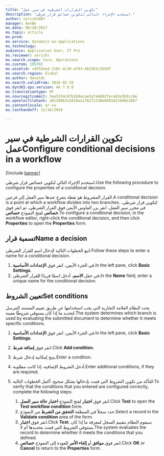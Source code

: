 ```yaml
---
title: "تكوين القرارات الشرطية في سير عمل‬"
description: "استخدم الإجراء التالي لتكوين خصائص قرار شرطي."
author: sericks007
manager: AnnBe
ms.date: 06/20/2017
ms.topic: article
ms.prod: 
ms.service: dynamics-ax-applications
ms.technology: 
audience: Application User, IT Pro
ms.reviewer: sericks
ms.search.scope: Core, Operations
ms.custom: 195703
ms.assetid: cd5554a4-210c-4c20-a7d3-4b1563c2b5df
ms.search.region: Global
ms.author: donaldc
ms.search.validFrom: 2016-02-28
ms.dyn365.ops.version: AX 7.0.0
ms.translationtype: HT
ms.sourcegitcommit: 3ee5334c87b2b0acae2afa6882feca63e3b9cc8e
ms.openlocfilehash: a01290b3e2810aa1762f2230e8d01d219d6b10bf
ms.contentlocale: ar-sa
ms.lasthandoff: 12/18/2018

---
```


# <a name="configure-conditional-decisions-in-a-workflow"></a><span data-ttu-id="aebde-103">تكوين القرارات الشرطية في سير عمل‬</span><span class="sxs-lookup"><span data-stu-id="aebde-103">Configure conditional decisions in a workflow</span></span>

[!include [banner](../includes/banner.md)]

<span data-ttu-id="aebde-104">استخدم الإجراء التالي لتكوين خصائص قرار شرطي.</span><span class="sxs-lookup"><span data-stu-id="aebde-104">Use the following procedure to configure the properties of a conditional decision.</span></span>

<span data-ttu-id="aebde-105">القرار المشروط هو نقطة يتفرع عندها سير العمل إلى فرعين.</span><span class="sxs-lookup"><span data-stu-id="aebde-105">A conditional decision is a point at which a workflow divides into two branches.</span></span> <span data-ttu-id="aebde-106">لتكوين قرار شرطي، في محرر سير العمل، انقر بزر الماوس الأيمن فوق القرار الشرطي، ثم انقر فوق **خصائص** لفتح النموذج **خصائص**.</span><span class="sxs-lookup"><span data-stu-id="aebde-106">To configure a conditional decision, in the workflow editor, right-click the conditional decision, and then click **Properties** to open the **Properties** form.</span></span>

## <a name="name-a-decision"></a><span data-ttu-id="aebde-107">تسمية قرار</span><span class="sxs-lookup"><span data-stu-id="aebde-107">Name a decision</span></span>

<span data-ttu-id="aebde-108">اتبع الخطوات التالية لإدخال اسم للقرار الشرطي.</span><span class="sxs-lookup"><span data-stu-id="aebde-108">Follow these steps to enter a name for a conditional decision.</span></span>

1. <span data-ttu-id="aebde-109">في الجزء الأيمن، انقر فوق **الإعدادات الأساسية‬**.</span><span class="sxs-lookup"><span data-stu-id="aebde-109">In the left pane, click **Basic Settings**.</span></span>
2. <span data-ttu-id="aebde-110">في حقل **الاسم**، أدخل اسمًا فريدًا للقرار الشرطي.</span><span class="sxs-lookup"><span data-stu-id="aebde-110">In the **Name** field, enter a unique name for the conditional decision.</span></span>

## <a name="set-conditions"></a><span data-ttu-id="aebde-111"> تعيين الشروط</span><span class="sxs-lookup"><span data-stu-id="aebde-111">Set conditions</span></span>

<span data-ttu-id="aebde-112">يحدد النظام العلامة التجارية التي يجب استخدامها عن طريق تقييم المستند المرسل لتحديد ما إذا كان يستوفي شروطًا معينة.</span><span class="sxs-lookup"><span data-stu-id="aebde-112">The system determines which branch is used by evaluating the submitted document to determine whether it meets specific conditions.</span></span>

1. <span data-ttu-id="aebde-113">في الجزء الأيمن، انقر فوق **الإعدادات الأساسية‬**.</span><span class="sxs-lookup"><span data-stu-id="aebde-113">In the left pane, click **Basic Settings**.</span></span>
2. <span data-ttu-id="aebde-114">انقر فوق **إضافة شرط**.</span><span class="sxs-lookup"><span data-stu-id="aebde-114">Click **Add condition**.</span></span>
3. <span data-ttu-id="aebde-115">يتيح إمكانية إدخال شرط.</span><span class="sxs-lookup"><span data-stu-id="aebde-115">Enter a condition.</span></span>
4. <span data-ttu-id="aebde-116">أدخل الشروط الإضافية، إذا كانت مطلوبة.</span><span class="sxs-lookup"><span data-stu-id="aebde-116">Enter additional conditions, if they are required.</span></span>
5. <span data-ttu-id="aebde-117">للتأكد من تكوين الشروط التي قمت بإدخالها بشكل صحيح، أكمل الخطوات التالية:</span><span class="sxs-lookup"><span data-stu-id="aebde-117">To verify that the conditions that you entered are configured correctly, complete the following steps:</span></span>

    1. <span data-ttu-id="aebde-118">انقر فوق **اختبار** لفتح النموذج **اختبار حالة سير العمل**.</span><span class="sxs-lookup"><span data-stu-id="aebde-118">Click **Test** to open the **Test workflow condition** form.</span></span>
    2. <span data-ttu-id="aebde-119">حدد سجلاً في المنطقة **‏‏التحقق من الشرط** من النموذج.</span><span class="sxs-lookup"><span data-stu-id="aebde-119">Select a record in the **Validate condition** area of the form.</span></span>
    3. <span data-ttu-id="aebde-120">انقر فوق **اختبار**.</span><span class="sxs-lookup"><span data-stu-id="aebde-120">Click **Test**.</span></span> <span data-ttu-id="aebde-121">سيقوم النظام بتقييم السجل لمعرفة ما إذا كان يستوفي الشروط التي قمت بتحديدها أم لا.</span><span class="sxs-lookup"><span data-stu-id="aebde-121">The system evaluates the record to determine whether it meets the conditions that you defined.</span></span>
    4. <span data-ttu-id="aebde-122">انقر فوق **موافق** أو **إلغاء الأمر** للعودة إلى النموذج **خصائص**.</span><span class="sxs-lookup"><span data-stu-id="aebde-122">Click **OK** or **Cancel** to return to the **Properties** form.</span></span>

